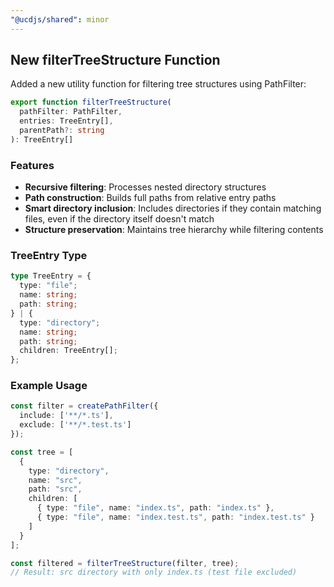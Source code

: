 ```yaml
---
"@ucdjs/shared": minor
---
```


## New filterTreeStructure Function

Added a new utility function for filtering tree structures using PathFilter:

```ts
export function filterTreeStructure(
  pathFilter: PathFilter, 
  entries: TreeEntry[], 
  parentPath?: string
): TreeEntry[]
```

### Features
- **Recursive filtering**: Processes nested directory structures
- **Path construction**: Builds full paths from relative entry paths
- **Smart directory inclusion**: Includes directories if they contain matching files, even if the directory itself doesn't match
- **Structure preservation**: Maintains tree hierarchy while filtering contents

### TreeEntry Type
```ts
type TreeEntry = {
  type: "file";
  name: string;
  path: string;
} | {
  type: "directory";
  name: string;
  path: string;
  children: TreeEntry[];
};
```

### Example Usage
```ts
const filter = createPathFilter({
  include: ['**/*.ts'],
  exclude: ['**/*.test.ts']
});

const tree = [
  {
    type: "directory",
    name: "src",
    path: "src",
    children: [
      { type: "file", name: "index.ts", path: "index.ts" },
      { type: "file", name: "index.test.ts", path: "index.test.ts" }
    ]
  }
];

const filtered = filterTreeStructure(filter, tree);
// Result: src directory with only index.ts (test file excluded)
```
